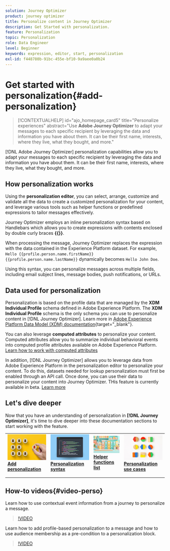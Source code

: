 ```yaml
---
solution: Journey Optimizer
product: journey optimizer
title: Personalize content in Journey Optimizer
description: Get Started with personalization.
feature: Personalization
topic: Personalization
role: Data Engineer
level: Beginner
keywords: expression, editor, start, personalization
exl-id: f448780b-91bc-455e-bf10-9a9aee0a0b24
---
```

# Get started with personalization{#add-personalization}

>[!CONTEXTUALHELP]
>id="ajo_homepage_card5"
>title="Personalize experiences"
>abstract="Use **Adobe Journey Optimizer** to adapt your messages to each specific recipient by leveraging the data and information you have about them. It can be their first name, interests, where they live, what they bought, and more."

[!DNL Adobe Journey Optimizer] personalization capabilities allow you to adapt your messages to each specific recipient by leveraging the data and information you have about them. It can be their first name, interests, where they live, what they bought, and more.  

## How personalization works

Using the **personalization editor**, you can select, arrange, customize and validate all the data to create a customized personalization for your content, and leverage various tools such as helper functions or predefined expressions to tailor messages effectively.

Journey Optimizer employs an inline personalization syntax based on Handlebars which allows you to create expressions with contents enclosed by double curly braces **{{}}**.

When processing the message, Journey Optimizer replaces the expression with the data contained in the Experience Platform dataset. For example, `Hello {{profile.person.name.firstName}} {{profile.person.name.lastName}}` dynamically becomes `Hello John Doe`.

Using this syntax, you can personalize messages across multiple fields, including email subject lines, message bodies, push notifications, or URLs. 

## Data used for personalization

Personalization is based on the profile data that are managed by the **XDM Individual Profile** schema defined in Adobe Experience Platform. The **XDM Individual Profile** schema is the only schema you can use to personalize content in [!DNL Journey Optimizer]. Learn more in [Adobe Experience Platform Data Model (XDM) documentation](https://experienceleague.adobe.com/docs/experience-platform/xdm/home.html){target="_blank"}.

You can also leverage **computed attributes** to personalize your content. Computed attributes allow you to summarize individual behavioral events into computed profile attributes available on Adobe Experience Platform. [Learn how to work with computed attributes](../audience/computed-attributes.md)

In addition, [!DNL Journey Optimizer] allows you to leverage data from Adobe Experience Platform in the personalization editor to personalize your content. To do this, datasets needed for lookup personalization must first be enabled through an API call. Once done, you can use their data to personalize your content into Journey Optimizer. THis feature is currently available in beta. [Learn more](../personalization/lookup-aep-data.md)

## Let's dive deeper

Now that you have an understanding of personalization in **[!DNL Journey Optimizer]**, it's time to dive deeper into these documentation sections to start working with the feature.

<table style="table-layout:fixed"><tr style="border: 0;">
<td>
<a href="personalization-build-expressions.md">
<img alt="add personalization" src="assets/do-not-localize/add.png">
</a>
<div>
<a href="personalization-build-expressions.md"><strong>Add personalization</strong></a>
</div>
<p>
</td>
<td>
<a href="../personalization/personalization-syntax.md">
<img alt="Lead" src="assets/do-not-localize/syntax.png">
</a>
<div><a href="../personalization/personalization-syntax.md"><strong>Personalization syntax</strong>
</div>
<p>
</td>
<td>
<a href="../personalization/functions/functions.md">
<img alt="Infrequent" src="assets/do-not-localize/functions.png">
</a>
<div>
<a href="../personalization/functions/functions.md"><strong>Helper functions list</strong></a>
</div>
<p></td>
<td>
<a href="../personalization/personalization-use-case.md">
<img alt="Infrequent" src="assets/do-not-localize/uc.png">
</a>
<div>
<a href="../personalization/personalization-use-case.md"><strong>Personalization use cases</strong></a>
</div>
<p></td>
</tr></table>

## How-to videos{#video-perso}

Learn how to use contextual event information from a journey to personalize a message.

>[!VIDEO](https://video.tv.adobe.com/v/334165?quality=12)

Learn how to add profile-based personalization to a message and how to use audience membership as a pre-condition to a personalization block.

>[!VIDEO](https://video.tv.adobe.com/v/334078?quality=12)
 